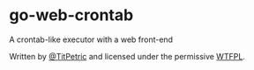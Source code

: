 # go-web-crontab

A crontab-like executor with a web front-end

Written by [@TitPetric](https://twitter.com/TitPetric) and licensed under the permissive [WTFPL](http://www.wtfpl.net/txt/copying/).
